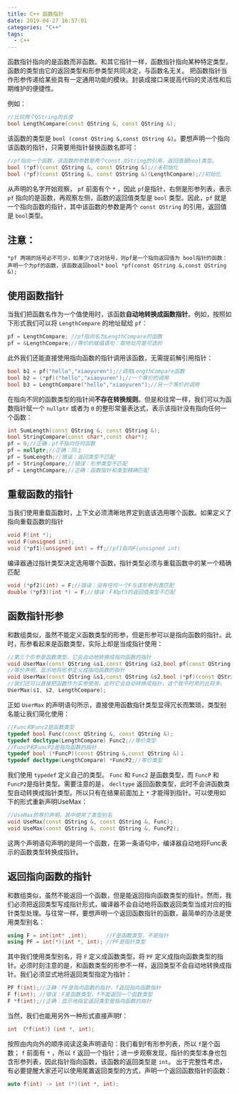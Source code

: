 ```yaml
---
title: C++ 函数指针
date: 2019-04-27 16:57:01
categories: "C++"
tags:
  - C++
---
```

函数指针指向的是函数而非函数。和其它指针一样，函数指针指向某种特定类型，函数的类型由它的返回类型和形参类型共同决定，与函数名无关。 把函数指针当作形参传递给某些具有一定通用功能的模块。封装成接口来提高代码的灵活性和后期维护的便捷性。
<!--more-->
例如：
```cpp
//比较两个QString的长度
bool LengthCompare(const QString &, const QString &);
```
该函数的类型是 `bool (const QString &,const QString &)`。要想声明一个指向该函数的指针，只需要用指针替换函数名即可：
```cpp
//pf指向一个函数，该函数的参数是两个const QString的引用，返回值是bool类型。
bool (*pf)(const QString &, const QString &);//未初始化
bool (*pf)(const QString &, const QString &)(LengthCompare);//初始化
```
从声明的名字开始观察， `pf` 前面有个 `*` ，因此 `pf`是指针，右侧是形参列表，表示 `pf` 指向的是函数，再观察左侧，函数的返回值类型是 `bool` 类型。因此，`pf` 就是一个指向函数的指针，其中该函数的参数是两个 `const QString` 的引用，返回值是 `bool`类型。
## 注意： 
`*pf 两端的括号必不可少，如果少了这对括号，则pf是一个指向返回值为 bool指针的函数：声明一个为pf的函数，该函数返回bool*`
`bool *pf(const QString &,const QString &);`
## 使用函数指针

当我们把函数名作为一个值使用时，该函数**自动地转换成函数指针**。例如，按照如下形式我们可以将 `LengthCompare` 的地址赋给 `pf`：
```cpp
pf = LengthCompare; //pf指向名为LengthCompare的函数
pf = &LengthCompare;//等价的赋值语句：取地址符是可选的
```
此外我们还能直接使用指向函数的指针调用该函数，无需提前解引用指针：
```cpp
bool b1 = pf("hello","xiaoyuren");//调用LengthCompare函数
bool b2 = (*pf)("hello","xiaoyuren");//一个等价的调用
bool b3 = LengthCompare("hello","xiaoyuren");//另一个等价的调用
```
在指向不同的函数类型的指针间**不存在转换规则**。但是和往常一样，我们可以为函数指针赋一个 `nullptr` 或者为 `0` 的整形常量表达式，表示该指针没有指向任何一个函数：
```cpp
int SumLength(const QString &, const QString &);
bool StringCompare(const char*,const char*);
pf = 0;//正确：pf不指向任何函数
pf = nullptr;//正确：同上
pf = SumLength;//错误：返回类型不匹配
pf = StringCompare;//错误：形参类型不匹配
pf = LengthCompare;//正确：函数指针和类型精确匹配
```
## 重载函数的指针
当我们使用重载函数时，上下文必须清晰地界定到底该选用哪个函数。如果定义了指向重载函数的指针
```cpp
void F(int *);
void F(unsigned int);
void (*pf1)(unsigned int) = ff;//pf1指向F(unsigned int)
```
编译器通过指针类型决定选用哪个函数，指针类型必须与重载函数中的某一个精确匹配
```cpp
void (*pf2)(int) = F;//错误：没有任何一个F与该形参列表匹配
double (*pf3)(int *) = F;//错误：F和pf3的返回值类型不匹配
```
## 函数指针形参
和数组类似，虽然不能定义函数类型的形参，但是形参可以是指向函数的指针。此时，形参看起来是函数类型，实际上却是当成指针使用：
```cpp
//第三个形参是函数类型，它会自动地转换成指向函数的指针
void UserMax(const QString &s1,const QString &s2,bool pf(const QString &, const QString &));
//等价声明，显示地将形参定义成指向函数的指针
void UserMax(const QString &s1,const QString &s2,bool (*pf)(const QString &, const QString &));
//我们还可以直接把函数作为实参使用，此时它会自动转换成指针，这个我平时用的比较多。
UserMax(s1, s2, LengthCompare);
``` 
正如 `UserMax` 的声明语句所示，直接使用函数指针类型显得冗长而繁琐，类型别名能让我们简化使用：
```cpp
//Func和Func2是函数类型
typedef bool Func(const QString &, const QString &);
typedef decltype(LengthCompare) Func2;//等价类型
//FuncP和FuncP2是指向函数的指针
typedef bool (*FuncP)(const QString &,const QString &)；
typedef decltype(LengthCompare) *FuncP2;//等价类型
```
我们使用 `typedef` 定义自己的类型。 `Func` 和 `Func2` 是函数类型，而 `FuncP` 和 `FuncP2`是指针类型。需要注意的是， `decltype` 返回函数类型，此时不会讲函数类型自动转换成指针类型。所以只有在结果前面加上 `*` 才能得到指针。可以使用如下的形式重新声明UseMax：
```cpp
//UseMax的等价声明，其中使用了类型别名
void UseMax(const QString &, const QString &, Func);
void UseMax(const QString &, const QString &, FuncP2);
```
这两个声明语句声明的是同一个函数，在第一条语句中，编译器自动地将Func表示的函数类型转换成指针。
## 返回指向函数的指针
和数组类似，虽然不能返回一个函数，但是能返回指向函数类型的指针。然而，我们必须把返回类型写成指针形式，编译器不会自动地将函数返回类型当成对应的指针类型处理。与往常一样，要想声明一个返回函数指针的函数，最简单的办法是使用类型别名：
```cpp
using F = int(int* ,int);      //F是函数类型，不是指针
using PF = int(*)(int *, int); //PF是指针类型
```
其中我们使用类型别名，将 `F` 定义成函数类型，将 `PF` 定义成指向函数类型的指针。必须时刻注意的是，和函数类型的形参不一样，返回类型不会自动地转换成指针。我们必须显式地将返回类型指定为指针：
```CPP
PF f(int);//正确：PF是指向函数的指针，f返回指向函数指针
F f(int); //错误：F是函数类型，f不能返回一个函数类型
F *f(int);//正确：显示地指定返回类型是指向函数的指针
```
当然，我们也能用另外一种形式直接声明f：
```cpp
int （*f(int)）(int *, int);
```
按照由内向外的顺序阅读这条声明语句：我们看到f有形参列表，所以 `f`是个函数； `f` 前面有 `*` ，所以  `f` 返回一个指针；进一步观察发现，指针的类型本身也包含形参列表，因此指针指向函数，该函数的返回类型是 `int`。
出于完整性考虑，有必要提醒大家还可以使用尾置返回类型的方式，声明一个返回函数指针的函数：
```cpp
auto f(int) -> int (*)(int *, int);
```